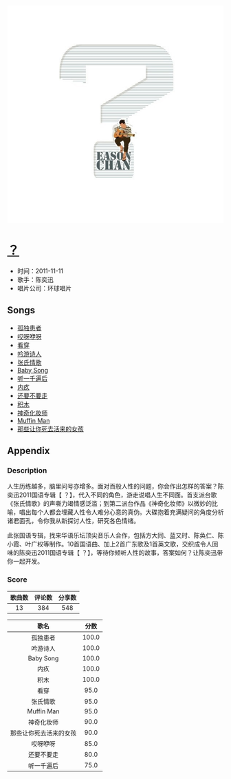 <p align="center">
	<img src="imgs/？.jpg" alt="album_img" />
</p>

# [？](https://music.163.com/album?id=6341)

* 时间：2011-11-11
* 歌手：陈奕迅
* 唱片公司：环球唱片
## Songs

* [孤独患者](songs/孤独患者_64093/README.md)
* [哎呀咿呀](songs/哎呀咿呀_64097/README.md)
* [看穿](songs/看穿_64101/README.md)
* [吟游诗人](songs/吟游诗人_64106/README.md)
* [张氏情歌](songs/张氏情歌_64111/README.md)
* [Baby Song](songs/baby_song_64116/README.md)
* [听一千遍后](songs/听一千遍后_64121/README.md)
* [内疚](songs/内疚_64126/README.md)
* [还要不要走](songs/还要不要走_64131/README.md)
* [积木](songs/积木_64136/README.md)
* [神奇化妆师](songs/神奇化妆师_64141/README.md)
* [Muffin Man](songs/muffin_man_64146/README.md)
* [那些让你死去活来的女孩](songs/那些让你死去活来的女孩_5418001/README.md)
## Appendix

### Description

人生历练越多，脑里问号亦增多。面对百般人性的问题，你会作出怎样的答案？陈奕迅2011国语专辑【 ？】，代入不同的角色，游走说唱人生不同面。首支派台歌《张氏情歌》的声嘶力竭情感泛滥；到第二派台作品《神奇化妆师》以微妙的比喻，唱出每个人都会埋藏人性令人难分心意的真伪。大碟抱着充满疑问的角度分析诸君面孔，令你我从新探讨人性，研究各色情绪。

此张国语专辑，找来华语乐坛顶尖音乐人合作，包括方大同、蓝又时、陈奂仁、陈小霞、叶广权等制作。10首国语曲、加上2首广东歌及1首英文歌，交织成令人回味的陈奕迅2011国语专辑【 ？】，等待你倾听人性的故事，答案如何？让陈奕迅带你一起开发。

### Score

|歌曲数|评论数|分享数|
|:---:|:---:|:---:|
|13|384|548|

|歌名|分数|
|:---:|:---:|
|孤独患者|100.0
|吟游诗人|100.0
|Baby Song|100.0
|内疚|100.0
|积木|100.0
|看穿|95.0
|张氏情歌|95.0
|Muffin Man|95.0
|神奇化妆师|90.0
|那些让你死去活来的女孩|90.0
|哎呀咿呀|85.0
|还要不要走|80.0
|听一千遍后|75.0

